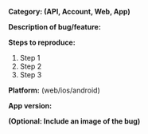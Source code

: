 **Category: (API, Account, Web, App)**

**Description of bug/feature:**

**Steps to reproduce:**
1. Step 1
2. Step 2
3. Step 3

**Platform:** (web/ios/android)

**App version:**

**(Optional: Include an image of the bug)**
